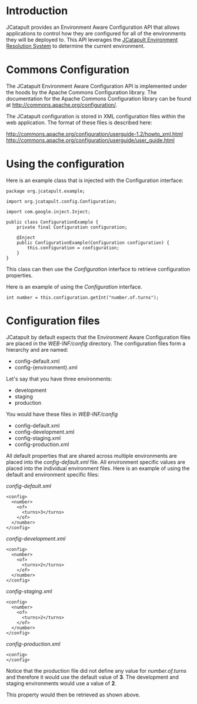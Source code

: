 # Introduction #

JCatapult provides an Environment Aware Configuration API that allows applications to control how they are configured for all of the environments they will be deployed to. This API leverages the [JCatapult Environment Resolution System](GuideEnvironment.md) to determine the current environment.


# Commons Configuration #

The JCatapult Environment Aware Configuration API is implemented under the hoods by the Apache Commons Configuration library. The documentation for the Apache Commons Configuration library can be found at http://commons.apache.org/configuration/.

The JCatapult configuration is stored in XML configuration files within the web application. The format of these files is described here:

http://commons.apache.org/configuration/userguide-1.2/howto_xml.html
http://commons.apache.org/configuration/userguide/user_guide.html


# Using the configuration #

Here is an example class that is injected with the Configuration interface:

```
package org.jcatapult.example;

import org.jcatapult.config.Configuration;

import com.google.inject.Inject;

public class ConfigurationExample {
    private final Configuration configuration;

    @Inject
    public ConfigurationExample(Configuration configuration) {
        this.configuration = configuration;
    }
}
```

This class can then use the _Configuration_ interface to retrieve configuration properties.

Here is an example of using the _Configuration_ interface.

```
int number = this.configuration.getInt("number.of.turns");
```


# Configuration files #

JCatapult by default expects that the Environment Aware Configuration files are placed in the _WEB-INF/config_ directory. The configuration files form a hierarchy and are named:

  * config-default.xml
  * config-{environment}.xml

Let's say that you have three environments:

  * development
  * staging
  * production

You would have these files in _WEB-INF/config_

  * config-default.xml
  * config-development.xml
  * config-staging.xml
  * config-production.xml

All default properties that are shared across multiple environments are placed into the _config-default.xml_ file. All environment specific values are placed into the individual environment files. Here is an example of using the default and environment specific files:

_config-default.xml_
```
<config>
  <number>
    <of>
      <turns>3</turns>
    </of>
  </number>
</config>
```

_config-development.xml_
```
<config>
  <number>
    <of>
      <turns>2</turns>
    </of>
  </number>
</config>
```

_config-staging.xml_
```
<config>
  <number>
    <of>
      <turns>2</turns>
    </of>
  </number>
</config>
```

_config-production.xml_
```
<config>
</config>
```

Notice that the production file did not define any value for _number.of.turns_ and therefore it would use the default value of **3**. The development and staging environments would use a value of **2**.

This property would then be retrieved as shown above.